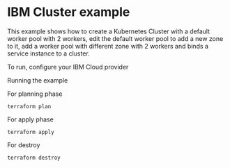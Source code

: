 # IBM Cluster example

This example shows how to create a Kubernetes Cluster with a default worker pool with 2 workers, edit the default worker pool to add a new zone to it, add a worker pool with different zone with 2 workers and binds a service instance to a cluster.

To run, configure your IBM Cloud provider

Running the example

For planning phase 

```
terraform plan
```

For apply phase

```
terraform apply
```

For destroy

```
terraform destroy
```